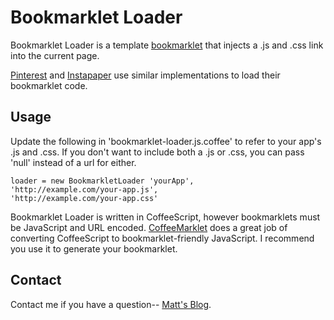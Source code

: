 # Bookmarklet Loader

Bookmarklet Loader is a template [bookmarklet](http://en.wikipedia.org/wiki/Bookmarklet 'Bookmarklet') that injects a .js and .css link into the current page.

[Pinterest](http://pinterest.com/about/goodies/) and [Instapaper](http://www.instapaper.com/extras) use similar implementations to load their bookmarklet code.

## Usage

Update the following in 'bookmarklet-loader.js.coffee' to refer to your app's .js and .css.  If
you don't want to include both a .js or .css, you can pass 'null' instead of a url for either.

```
loader = new BookmarkletLoader 'yourApp',
'http://example.com/your-app.js',
'http://example.com/your-app.css'
```

Bookmarklet Loader is written in CoffeeScript, however bookmarklets must be JavaScript and URL encoded.  [CoffeeMarklet](http://johtso.github.com/CoffeeMarklet/) does a great job of converting CoffeeScript to bookmarklet-friendly JavaScript.  I recommend you use it to generate your bookmarklet.

## Contact

Contact me if you have a question-- [Matt's Blog](http://www.matthodan.com).
